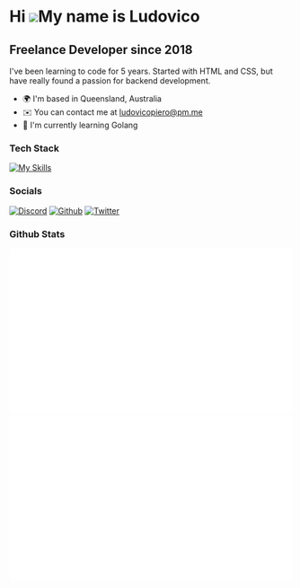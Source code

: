 Hi ![](https://user-images.githubusercontent.com/18350557/176309783-0785949b-9127-417c-8b55-ab5a4333674e.gif)My name is Ludovico
================================================================================================================================

Freelance Developer since 2018
------------------------------

I've been learning to code for 5 years. Started with HTML and CSS, but have really found a passion for backend development.

*   🌍  I'm based in Queensland, Australia
*   ✉️  You can contact me at [ludovicopiero@pm.me](mailto:ludovicopiero@pm.me)
*   🧠  I'm currently learning Golang

### Tech Stack

[![My Skills](https://skillicons.dev/icons?i=cpp,go,rust,js,python,typescript,html,css,react,astro,tailwind,sass,nodejs,neovim,vscode,azure,gcp,heroku,cloudflare,linux&perline=7&theme=dark)](https://skillicons.dev)                    

### Socials

[![Discord](https://skillicons.dev/icons?i=discord&theme=dark)](https://discord.com/users/298043281814585345) 
[![Github](https://skillicons.dev/icons?i=github&theme=dark)](https://github.com/ludovicosforza) 
[![Twitter](https://skillicons.dev/icons?i=twitter&theme=dark)](https://twitter.com/ludovico1337) 


### Github Stats

![](https://raw.githubusercontent.com/ludovicosforza/github-stats/master/generated/overview.svg#gh-dark-mode-only)
![](https://raw.githubusercontent.com/ludovicosforza/github-stats/master/generated/languages.svg#gh-dark-mode-only)
